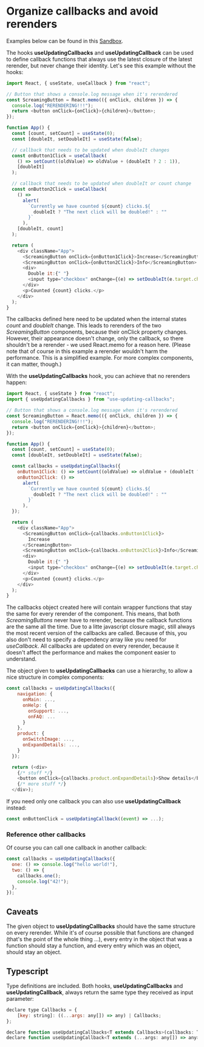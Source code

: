 # Organize callbacks and avoid rerenders

Examples below can be found in this [Sandbox](https://codesandbox.io/s/useupdatingcallbacks-example-hbk5v).

The hooks **useUpdatingCallbacks** and **useUpdatingCallback** can be used to define callback functions that always use the latest closure of the latest rerender, but never change their identity. Let's see this example without the hooks:

```js
import React, { useState, useCallback } from "react";

// Button that shows a console.log message when it's rerendered
const ScreamingButton = React.memo(({ onClick, children }) => {
  console.log("RERENDERING!!!");
  return <button onClick={onClick}>{children}</button>;
});

function App() {
  const [count, setCount] = useState(0);
  const [doubleIt, setDoubleIt] = useState(false);

  // callback that needs to be updated when doubleIt changes
  const onButton1Click = useCallback(
    () => setCount((oldValue) => oldValue + (doubleIt ? 2 : 1)),
    [doubleIt]
  );

  // callback that needs to be updated when doubleIt or count change
  const onButton2Click = useCallback(
    () =>
      alert(
        `Currently we have counted ${count} clicks.${
          doubleIt ? "The next click will be doubled!" : ""
        }`
      ),
    [doubleIt, count]
  );

  return (
    <div className="App">
      <ScreamingButton onClick={onButton1Click}>Increase</ScreamingButton>
      <ScreamingButton onClick={onButton2Click}>Info</ScreamingButton>
      <div>
        Double it:{" "}
        <input type="checkbox" onChange={(e) => setDoubleIt(e.target.checked)}></input>
      </div>
      <p>Counted {count} clicks.</p>
    </div>
  );
}
```

The callbacks defined here need to be updated when the internal states _count_ and _doubleIt_ change. This leads to rerenders of the two _ScreamingButton_ components, because their onClick property changes. However, their appearance doesn't change, only the callback, so there shouldn't be a rerender - we used React.memo for a reason here. (Please note that of course in this example a rerender wouldn't harm the performance. This is a simplified example. For more complex components, it can matter, though.)

With the **useUpdatingCallbacks** hook, you can achieve that no rerenders happen:

```js
import React, { useState } from "react";
import { useUpdatingCallbacks } from "use-updating-callbacks";

// Button that shows a console.log message when it's rerendered
const ScreamingButton = React.memo(({ onClick, children }) => {
  console.log("RERENDERING!!!");
  return <button onClick={onClick}>{children}</button>;
});

function App() {
  const [count, setCount] = useState(0);
  const [doubleIt, setDoubleIt] = useState(false);

  const callbacks = useUpdatingCallbacks({
    onButton1Click: () => setCount((oldValue) => oldValue + (doubleIt ? 2 : 1)),
    onButton2Click: () =>
      alert(
        `Currently we have counted ${count} clicks.${
          doubleIt ? "The next click will be doubled!" : ""
        }`
      ),
  });

  return (
    <div className="App">
      <ScreamingButton onClick={callbacks.onButton1Click}>
        Increase
      </ScreamingButton>
      <ScreamingButton onClick={callbacks.onButton2Click}>Info</ScreamingButton>
      <div>
        Double it:{" "}
        <input type="checkbox" onChange={(e) => setDoubleIt(e.target.checked)}></input>
      </div>
      <p>Counted {count} clicks.</p>
    </div>
  );
}
```

The callbacks object created here will contain wrapper functions that stay the same for every rerender of the component. This means, that both _ScreamingButtons_ never have to rerender, because the callback functions are the same all the time. Due to a litte javascript closure magic, still always the most recent version of the callbacks are called. Because of this, you also don't need to specify a dependency array like you need for _useCallback_. All callbacks are updated on every rerender, because it doesn't affect the performance and makes the component easier to understand.

The object given to **useUpdatingCallbacks** can use a hierarchy, to allow a nice structure in complex components:

```js
const callbacks = useUpdatingCallbacks({
    navigation: {
      onMain: ...,
      onHelp: {
        onSupport: ...,
        onFAQ: ...
      }
    },
    product: {
      onSwitchImage: ...,
      onExpandDetails: ...,
    }
  });

  return (<div>
    {/* stuff */}
    <button onClick={callbacks.product.onExpandDetails}>Show details</button>
    {/* more stuff */}
  </div>);
```

If you need only one callback you can also use **useUpdatingCallback** instead:

```js
const onButtonClick = useUpdatingCallback((event) => ...);
```

### Reference other callbacks

Of course you can call one callback in another callback:

```js
const callbacks = useUpdatingCallbacks({
  one: () => console.log("hello world!"),
  two: () => {
    callbacks.one();
    console.log("42!");
  },
});
```

## Caveats

The given object to **useUpdatingCallbacks** should have the same structure on every rerender. While it's of course possible that functions are changed (that's the point of the whole thing ...), every entry in the object that was a function should stay a function, and every entry which was an object, should stay an object.

## Typescript

Type definitions are included. Both hooks, **useUpdatingCallbacks** and **useUpdatingCallback**, always return the same type they received as input parameter:

```js
declare type Callbacks = {
    [key: string]: ((...args: any[]) => any) | Callbacks;
};

declare function useUpdatingCallbacks<T extends Callbacks>(callbacks: T): T;
declare function useUpdatingCallback<T extends (...args: any[]) => any>(callback: T): T;
```
